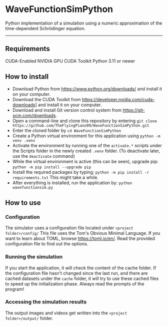 # WaveFunctionSimPython
Python implementation of a simulation using a numeric approximation of the time-dependent Schrödinger equation.

---

## Requirements
CUDA-Enabled NVIDIA GPU
CUDA Toolkit
Python 3.11 or newer

## How to install

- Download Python from https://www.python.org/downloads/ and install it on your computer.
- Download the CUDA Toolkit from https://developer.nvidia.com/cuda-downloads] and install it on your computer.
- Download and install Git version control system from https://git-scm.com/downloads.
- Open a command-line and clone this repository by entering
`git clone https://github.com/TheFlyingPiano99/WaveFunctionSimPython.git`
- Enter the cloned folder by `cd WaveFunctionSimPython`
- Create a Python virtual environment for this application using `python -m venv .venv`
- Activate the environment by running one of the `activate.*` scripts under the Scripts folder in the newly created `.venv` folder. (To deactivate later, use the `deactivate` command)
- While the virtual environment is active (this can be seen), upgrade pip: `python -m pip install --upgrade pip`
- Install the required packages by typing: `python -m pip install -r requirements.txt`
This might take a while.
- After everything is installed, run the application by: `python wavefunctionsim.py`

## How to use
### Configuration
The simulator uses a configuration file located under `<project folder>/config/`
This file uses the Tom's Obvious Minimal Language.
If you want to learn about TOML, browse https://toml.io/en/.
Read the provided configuration file to find out the options.

### Running the simulation
If you start the application, it will check the content of the cache folder.
If the configuration file hasn't changed since the last run, and there are cached datasets under the `cache` folder, it will try to use these cached files to speed up the initialization phase.
Always read the prompts of the program!

### Accessing the simulation results
The output images and videos get written into the `<project folder>/output/` folder.



